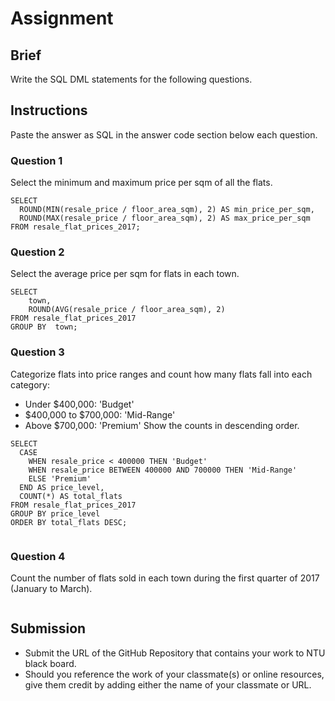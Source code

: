 # Assignment

## Brief

Write the SQL DML statements for the following questions.

## Instructions

Paste the answer as SQL in the answer code section below each question.

### Question 1

Select the minimum and maximum price per sqm of all the flats.

```
SELECT 
  ROUND(MIN(resale_price / floor_area_sqm), 2) AS min_price_per_sqm,
  ROUND(MAX(resale_price / floor_area_sqm), 2) AS max_price_per_sqm
FROM resale_flat_prices_2017;

```

### Question 2

Select the average price per sqm for flats in each town.

```
SELECT 
	town,
	ROUND(AVG(resale_price / floor_area_sqm), 2)
FROM resale_flat_prices_2017
GROUP BY  town;

```

### Question 3

Categorize flats into price ranges and count how many flats fall into each category:

- Under $400,000: 'Budget'
- $400,000 to $700,000: 'Mid-Range'
- Above $700,000: 'Premium'
  Show the counts in descending order.

```
SELECT 
  CASE 
    WHEN resale_price < 400000 THEN 'Budget' 
    WHEN resale_price BETWEEN 400000 AND 700000 THEN 'Mid-Range' 
    ELSE 'Premium' 
  END AS price_level,
  COUNT(*) AS total_flats
FROM resale_flat_prices_2017
GROUP BY price_level
ORDER BY total_flats DESC;


```

### Question 4

Count the number of flats sold in each town during the first quarter of 2017 (January to March).

```sql

```

## Submission

- Submit the URL of the GitHub Repository that contains your work to NTU black board.
- Should you reference the work of your classmate(s) or online resources, give them credit by adding either the name of your classmate or URL.
